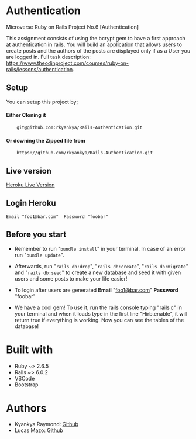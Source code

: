 # Authentication
Microverse Ruby on Rails Project No.6 [Authentication]

This assignment consists of using the bcrypt gem to have a first approach at authentication in rails. You will build an application that allows users to create posts and the authors of the posts are displayed only if as a User you are logged in.
Full task description: https://www.theodinproject.com/courses/ruby-on-rails/lessons/authentication.

## Setup
You can setup this project by;

#### Either Cloning it 
        git@github.com:rkyankya/Rails-Authentication.git
#### Or downing the Zipped file from 
        https://github.com/rkyankya/Rails-Authentication.git

## Live version
[Heroku Live Version]( https://microverse-auth.herokuapp.com/)

## Login Heroku
	Email "foo1@bar.com"  Password "foobar"

## Before you start

- Remember to run "`bundle install`" in your terminal. In case of an error run "`bundle update`".  

- Afterwards, run "`rails db:drop`", "`rails db:create`", "`rails db:migrate`" and "`rails db:seed`" to create a new database and seed it with given users and some posts to make your life easier!

- To login after users are generated **Email** "foo1@bar.com"  **Password** "foobar"

- We have a cool gem! To use it, run the rails console typing "rails c" in your terminal and when it loads type in the first line "Hirb.enable", it will return true if everything is working. Now you can see the tables of the database!

# Built with

- Ruby ~> 2.6.5
- Rails ~> 6.0.2
- VSCode
- Bootstrap

# Authors

- Kyankya Raymond: [Github](https://github.com/rkyankya)
- Lucas Mazo: [Github](https://github.com/lucasmazo32)
